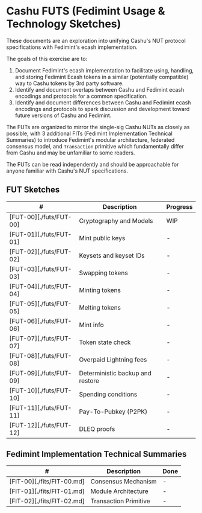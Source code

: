 # Cashu FUTS (Fedimint Usage & Technology Sketches)

These documents are an exploration into unifying Cashu's NUT protocol specifications with Fedimint's ecash implementation. 

The goals of this exercise are to:

1. Document Fedimint's ecash implementation to facilitate using, handling, and storing Fedimint Ecash tokens in a similar (potentially compatible) way to Cashu tokens by 3rd party software.
2. Identify and document overlaps between Cashu and Fedimint ecash encodings and protocols for a common specification.
3. Identify and document differences between Cashu and Fedimint ecash encodings and protocols to spark discussion and development toward future versions of Cashu and Fedimint.

The FUTs are organized to mirror the single-sig Cashu NUTs as closely as possible, with 3 additional FITs (Fedimint Implementation Technical Summaries) to introduce Fedimint's modular architecture, federated consensus model, and `Transaction` primitive which fundamentally differ from Cashu and may be unfamiliar to some readers.

The FUTs can be read independently and should be approachable for anyone familiar with Cashu's NUT specifications.

## FUT Sketches

| # | Description | Progress | 
|--- | --- | --- |
| [FUT-00][./futs/FUT-00] | Cryptography and Models          | WIP |
| [FUT-01][./futs/FUT-01] | Mint public keys                 | - |
| [FUT-02][./futs/FUT-02] | Keysets and keyset IDs           | - |
| [FUT-03][./futs/FUT-03] | Swapping tokens                  | - |
| [FUT-04][./futs/FUT-04] | Minting tokens                   | - |
| [FUT-05][./futs/FUT-05] | Melting tokens                   | - |
| [FUT-06][./futs/FUT-06] | Mint info                        | - |
| [FUT-07][./futs/FUT-07] | Token state check                | - |
| [FUT-08][./futs/FUT-08] | Overpaid Lightning fees          | - |
| [FUT-09][./futs/FUT-09] | Deterministic backup and restore | - |
| [FUT-10][./futs/FUT-10] | Spending conditions              | - |
| [FUT-11][./futs/FUT-11] | Pay-To-Pubkey (P2PK)             | - |
| [FUT-12][./futs/FUT-12] | DLEQ proofs                      | - |

## Fedimint Implementation Technical Summaries

| # | Description | Done |
|--- | --- | --- |
| [FIT-00][./fits/FIT-00.md] | Consensus Mechanism   | - |
| [FIT-01][./fits/FIT-01.md] | Module Architecture   | - |
| [FIT-02][./fits/FIT-02.md] | Transaction Primitive | - |

